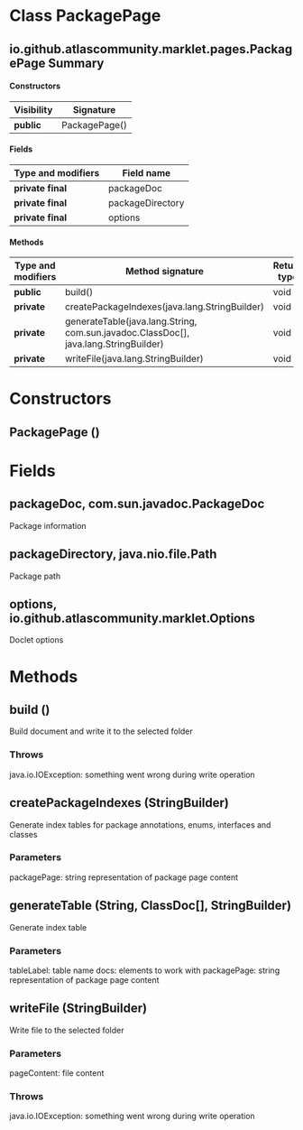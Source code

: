 Class PackagePage
=================
io.github.atlascommunity.marklet.pages.PackagePage
Summary
-------
#### Constructors
| Visibility | Signature     |
| ---------- | ------------- |
| **public** | PackagePage() |
#### Fields
| Type and modifiers | Field name       |
| ------------------ | ---------------- |
| **private final**  | packageDoc       |
| **private final**  | packageDirectory |
| **private final**  | options          |
#### Methods
| Type and modifiers | Method signature                                                                     | Return type |
| ------------------ | ------------------------------------------------------------------------------------ | ----------- |
| **public**         | build()                                                                              | void        |
| **private**        | createPackageIndexes(java.lang.StringBuilder)                                        | void        |
| **private**        | generateTable(java.lang.String, com.sun.javadoc.ClassDoc[], java.lang.StringBuilder) | void        |
| **private**        | writeFile(java.lang.StringBuilder)                                                   | void        |

Constructors
============
PackagePage ()
--------------


Fields
======
packageDoc, com.sun.javadoc.PackageDoc
--------------------------------------
Package information

packageDirectory, java.nio.file.Path
------------------------------------
Package path

options, io.github.atlascommunity.marklet.Options
-------------------------------------------------
Doclet options


Methods
=======
build ()
--------
Build document and write it to the selected folder
### Throws
java.io.IOException: something went wrong during write operation

createPackageIndexes (StringBuilder)
------------------------------------
Generate index tables for package annotations, enums, interfaces and classes
### Parameters
packagePage: string representation of package page content


generateTable (String, ClassDoc[], StringBuilder)
-------------------------------------------------
Generate index table
### Parameters
tableLabel: table name
docs: elements to work with
packagePage: string representation of package page content


writeFile (StringBuilder)
-------------------------
Write file to the selected folder
### Parameters
pageContent: file content

### Throws
java.io.IOException: something went wrong during write operation



